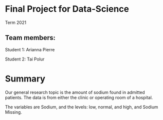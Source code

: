 # Final Project for Data-Science
Term 2021
## Team members:

Student 1: Arianna Pierre

Student 2: Tai Polur


# Summary

Our general research topic is the amount of sodium found in admitted patients. The data is from either the clinic or operating room of a hospital.

The variables are Sodium, and the levels: low, normal, and high, and Sodium Missing. 

